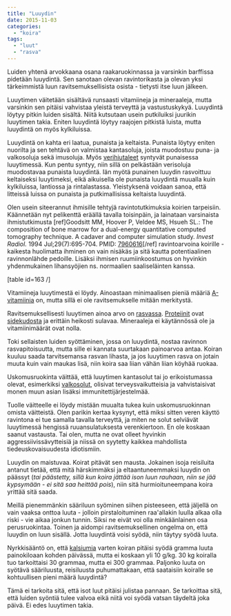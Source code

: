 ```yaml
---
title: "Luuydin"
date: 2015-11-03
categories: 
  - "koira"
tags: 
  - "luut"
  - "rasva"
---
```


Luiden yhtenä arvokkaana osana raakaruokinnassa ja varsinkin barffissa pidetään luuydintä. Sen sanotaan olevan ravintorikasta ja olevan yksi tärkeimmistä luun ravitsemuksellisista osista - tietysti itse luun jälkeen.

<!--more-->

Luuytimen väitetään sisältävä runsaasti vitamiineja ja mineraaleja, mutta varsinkin sen pitäisi vahvistaa yleistä terveyttä ja vastustuskykyä. Luuydintä löytyy pitkin luiden sisältä. Niitä kutsutaan usein putkiluiksi juurikin luuytimen takia. Eniten luuydintä löytyy raajojen pitkistä luista, mutta luuydintä on myös kylkiluissa.

Luuydintä on kahta eri laatua, punaista ja keltaista. Punaista löytyy eniten nuorilta ja sen tehtävä on valmistaa kantasoluja, joista muodostuu puna- ja valkosoluja sekä imusoluja. Myös [verihiutaleet](https://www.katiska.eu/tieto/veri/veri/) syntyvät punaisessa luuytimessä. Kun pentu syntyy, niin sillä on pelkästään verisoluja muodostavaa punaista luuydintä. Iän myötä punainen luuydin rasvoittuu keltaiseksi luuytimeksi, eikä aikuisella ole punaista luuydintä muualla kuin kylkiluissa, lantiossa ja rintalastassa. Yleistyksenä voidaan sanoa, että litteissä luissa on punaista ja putkimallisissa keltaista luuydintä.

Olen usein siteerannut ihmisille tehtyjä ravintotutkimuksia koirien tarpeisiin. Käännetään nyt pelikenttä eräällä tavalla toisinpäin, ja lainataan varsinaista ihmistutkimusta \[ref\]Goodsitt MM, Hoover P, Veldee MS, Hsueh SL.: The composition of bone marrow for a dual-energy quantitative computed tomography technique. A cadaver and computer simulation study. _Invest Radiol._ 1994 Jul;29(7):695-704. PMID: [7960616](http://www.ncbi.nlm.nih.gov/pubmed/7960616)\[/ref\] ravintoarvoina koirille - kaikesta huolimatta ihminen on vain nisäkäs ja sitä kautta potentiaalinen ravinnonlähde pedoille. Lisäksi ihmisen ruumiinkoostumus on hyvinkin yhdenmukainen lihansyöjien ns. normaalien saaliseläinten kanssa.

\[table id=163 /\]

Vitamiineja luuytimestä ei löydy. Ainoastaan minimaalisen pieniä määriä [A-vitamiinia](https://www.katiska.eu/tieto/a-vitamiini/a-vitamiini/ "A-vitamiini") on, mutta sillä ei ole ravitsemukselle mitään merkitystä.

Ravitsemuksellisesti luuytimen ainoa arvo on [rasvassa](https://www.katiska.eu/tieto/rasvat/rasva-ruokinnassa/). [Proteiinit](https://www.katiska.eu/tieto/proteiinit/proteiini-ruokinnassa/) ovat [sidekudosta](https://www.katiska.eu/tieto/koira-raakaruokinta-raaka-aineet/sidekudos-kollageeni-ja-gelatiini/) ja erittäin heikosti sulavaa. Mineraaleja ei käytännössä ole ja vitamiinimäärät ovat nolla.

Toki sellaisten luiden syöttäminen, jossa on luuydintä, nostaa ravinnon rasvapitoisuutta, mutta sille ei kannata suurtakaan painoarvoa antaa. Koiran kuuluu saada tarvitsemansa rasvan lihasta, ja jos luuytimen rasva on jotain muuta kuin vain maukas lisä, niin koira saa liian vähän liian köyhää ruokaa.

Uskomusruokinta väittää, että luuytimen kantasolut tai jo erikoistumassa olevat, esimerkiksi [valkosolut](https://www.katiska.eu/tieto/veri/valkosolut/), olisivat terveysvaikutteisia ja vahvistaisivat monen muun asian lisäksi immunitettijärjestelmää.

Tuolle väitteelle ei löydy mistään muualta tukea kuin uskomusruokinnan omista väitteistä. Olen parikin kertaa kysynyt, että miksi sitten veren käyttö ravintona ei tue samalla tavalla terveyttä, ja miten ne solut selviävät luuytimessä hengissä ruuansulatuksesta verenkiertoon. En ole koskaan saanut vastausta. Tai olen, mutta ne ovat olleet hyvinkin aggressiivissävytteisiä ja niissä on syytetty kaikkea mahdollista tiedeuskovaisuudesta idiotismiin.

Luuydin on maistuvaa. Koirat pitävät sen mausta. Jokainen isoja reisiluita antanut tietää, että mitä härskimmäksi ja eltaantuneemmaksi luuydin on päässyt (_tai päästetty, sillä kun koira jättää ison luun rauhaan, niin se jää kypsymään - ei sitä saa heittää pois_), niin sitä hurmioituneempana koira yrittää sitä saada.

Meillä pienemmänkin sääriluun syöminen siihen pisteeseen, että jäljellä on vain vaaksa onttoa luuta - jolloin pirstaloituminen raa'allakin luulla alkaa olla riski - vie aikaa jonkun tunnin. Siksi ne eivät voi olla minkäänlainen osa perusruokintaa. Toinen ja aidompi ravitsemuksellinen ongelma on, että luuydin on luun sisällä. Jotta luuydintä voisi syödä, niin täytyy syödä luuta.

Nyrkkisääntö on, että [kalsiumia](https://www.katiska.eu/tieto/kalsium/kalsium/) varten koiran pitäisi syödä gramma luuta painokiloaan kohden päivässä, mutta ei koskaan yli 10 g/kg. 30 kg koiralla tuo tarkoittaisi 30 grammaa, mutta ei 300 grammaa. Paljonko luuta on syötävä sääriluusta, reisiluusta puhumattakaan, että saataisiin koiralle se kohtuullisen pieni määrä luuydintä?

Tämä ei tarkoita sitä, että isot luut pitäisi julistaa pannaan. Se tarkoittaa sitä, että luiden syöntiä tulee valvoa eikä niitä voi syödä vatsan täydeltä joka päivä. Ei edes luuytimen takia.

